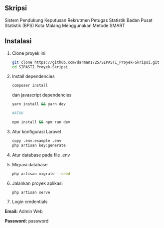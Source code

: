 ## Skripsi
Sistem Pendukung Keputusan Rekrutmen Petugas Statistik Badan Pusat Statistik (BPS) Kota Malang Menggunakan Metode SMART

## Instalasi
1. Clone proyek ini
    ```bash
    git clone https://github.com/darman1725/SIPASTI_Proyek-Skripsi.git
    cd SIPASTI_Proyek-Skripsi
    ```
2. Install dependencies
    ```bash
    composer install
    ```
    dan javascript dependencies
    ```bash
    yarn install && yarn dev

    #ATAU

    npm install && npm run dev
    ```

3. Atur konfigurasi Laravel
    ```bash
    copy .env.example .env
    php artisan key:generate
    ```

4. Atur database pada file .env

5. Migrasi database
    ```bash
    php artisan migrate --seed
    ```

6. Jalankan proyek aplikasi
    ```bash
    php artisan serve
    ```

7. Login credentials

**Email:** Admin Web

**Password:** password
